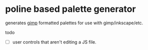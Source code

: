 # poline based palette generator

generates [gimp](https://developer.gimp.org/core/standards/gpl/) formatted palettes for use with gimp/inkscape/etc.

todo

- [ ] user controls that aren't editing a JS file.

